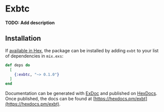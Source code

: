 # Exbtc

**TODO: Add description**

## Installation

If [available in Hex](https://hex.pm/docs/publish), the package can be installed
by adding `exbt` to your list of dependencies in `mix.exs`:

```elixir
def deps do
  [
    {:exbtc, "~> 0.1.0"}
  ]
end
```

Documentation can be generated with [ExDoc](https://github.com/elixir-lang/ex_doc)
and published on [HexDocs](https://hexdocs.pm). Once published, the docs can
be found at [https://hexdocs.pm/exbt](https://hexdocs.pm/exbt).

